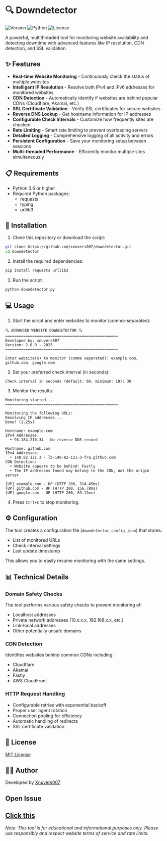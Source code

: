 # 🔍 Downdetector

![Version](https://img.shields.io/badge/version-2.0.0-blue.svg)
![Python](https://img.shields.io/badge/python-3.6%2B-brightgreen.svg)
![License](https://img.shields.io/badge/license-MIT-green.svg)

A powerful, multithreaded tool for monitoring website availability and detecting downtime with advanced features like IP resolution, CDN detection, and SSL validation.

## ✨ Features

- **Real-time Website Monitoring** - Continuously check the status of multiple websites
- **Intelligent IP Resolution** - Resolve both IPv4 and IPv6 addresses for monitored websites
- **CDN Detection** - Automatically identify if websites are behind popular CDNs (Cloudflare, Akamai, etc.)
- **SSL Certificate Validation** - Verify SSL certificates for secure websites
- **Reverse DNS Lookup** - Get hostname information for IP addresses
- **Configurable Check Intervals** - Customize how frequently sites are checked
- **Rate Limiting** - Smart rate limiting to prevent overloading servers
- **Detailed Logging** - Comprehensive logging of all activity and errors
- **Persistent Configuration** - Save your monitoring setup between sessions
- **Multi-threaded Performance** - Efficiently monitor multiple sites simultaneously

## 📋 Requirements

- Python 3.6 or higher
- Required Python packages:
  - requests
  - typing
  - urllib3

## 🚀 Installation

1. Clone this repository or download the script:

```bash
git clone https://github.com/xnuvers007/downdetector.git
cd downdetector
```

2. Install the required dependencies:

```bash
pip install requests urllib3
```

3. Run the script:

```bash
python downdetector.py
```

## 💻 Usage

1. Start the script and enter websites to monitor (comma-separated):

```
🔍 ADVANCED WEBSITE DOWNDETECTOR 🔍
==================================================
Developed by: xnuvers007
Version: 2.0.0 - 2025
==================================================

Enter website(s) to monitor (comma separated): example.com, github.com, google.com
```

2. Set your preferred check interval (in seconds):

```
Check interval in seconds (default: 60, minimum: 10): 30
```

3. Monitor the results:

```
Monitoring started...
==================================================

Monitoring the following URLs:
Resolving IP addresses...
Done! (1.25s)

Hostname: example.com
IPv4 Addresses:
  • 93.184.216.34 - No reverse DNS record

Hostname: github.com
IPv4 Addresses:
  • 140.82.121.3 - lb-140-82-121-3-fra.github.com
CDN Detection:
  • Website appears to be behind: Fastly
  • The IP addresses found may belong to the CDN, not the origin server

[UP] example.com - UP (HTTP 200, 324.45ms)
[UP] github.com - UP (HTTP 200, 156.78ms)
[UP] google.com - UP (HTTP 200, 89.12ms)
```

4. Press `Ctrl+C` to stop monitoring.

## ⚙️ Configuration

The tool creates a configuration file (`downdetector_config.json`) that stores:
- List of monitored URLs
- Check interval settings
- Last update timestamp

This allows you to easily resume monitoring with the same settings.

## 📊 Technical Details

### Domain Safety Checks

The tool performs various safety checks to prevent monitoring of:
- Localhost addresses
- Private network addresses (10.x.x.x, 192.168.x.x, etc.)
- Link-local addresses
- Other potentially unsafe domains

### CDN Detection

Identifies websites behind common CDNs including:
- Cloudflare
- Akamai
- Fastly
- AWS CloudFront

### HTTP Request Handling

- Configurable retries with exponential backoff
- Proper user agent rotation
- Connection pooling for efficiency
- Automatic handling of redirects
- SSL certificate validation

## 📝 License

[MIT License](LICENSE)

## 👨‍💻 Author

Developed by [Xnuvers007](https://github.com/xnuvers007)

## Open Issue

[Click this](https://github.com/Xnuvers007/downdetector/issues/new/choose)
---

*Note: This tool is for educational and informational purposes only. Please use responsibly and respect website terms of service and rate limits.*
